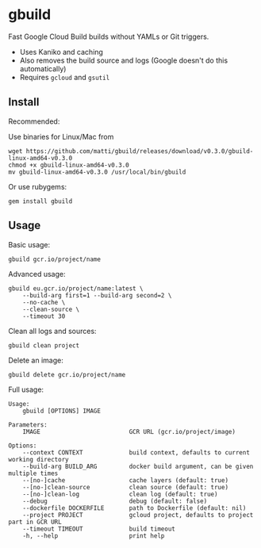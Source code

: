 # gbuild

Fast Google Cloud Build builds without YAMLs or Git triggers.

 - Uses Kaniko and caching
 - Also removes the build source and logs (Google doesn't do this automatically)
 - Requires `gcloud` and `gsutil`
 
## Install

Recommended:

Use binaries for Linux/Mac from

    wget https://github.com/matti/gbuild/releases/download/v0.3.0/gbuild-linux-amd64-v0.3.0
    chmod +x gbuild-linux-amd64-v0.3.0
    mv gbuild-linux-amd64-v0.3.0 /usr/local/bin/gbuild

Or use rubygems:

    gem install gbuild

## Usage

Basic usage:

    gbuild gcr.io/project/name

Advanced usage:

    gbuild eu.gcr.io/project/name:latest \
        --build-arg first=1 --build-arg second=2 \
        --no-cache \
        --clean-source \
        --timeout 30

Clean all logs and sources:

    gbuild clean project

Delete an image:

    gbuild delete gcr.io/project/name

Full usage:

    Usage:
        gbuild [OPTIONS] IMAGE

    Parameters:
        IMAGE                         GCR URL (gcr.io/project/image)

    Options:
        --context CONTEXT             build context, defaults to current working directory
        --build-arg BUILD_ARG         docker build argument, can be given multiple times
        --[no-]cache                  cache layers (default: true)
        --[no-]clean-source           clean source (default: true)
        --[no-]clean-log              clean log (default: true)
        --debug                       debug (default: false)
        --dockerfile DOCKERFILE       path to Dockerfile (default: nil)
        --project PROJECT             gcloud project, defaults to project part in GCR URL
        --timeout TIMEOUT             build timeout
        -h, --help                    print help
